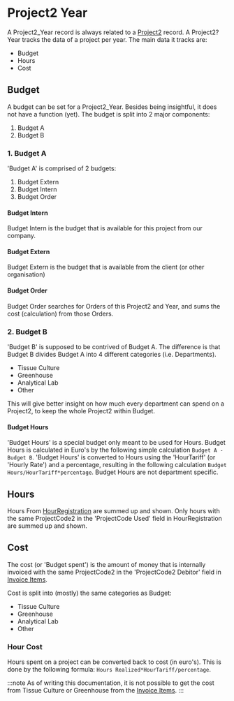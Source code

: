 # Project2 Year
A Project2_Year record is always related to a [Project2](Project2.md) record. A Project2?Year tracks the data of a project per year. The main data it tracks are:
- Budget
- Hours
- Cost

## Budget
A budget can be set for a Project2_Year. Besides being insightful, it does not have a function (yet). The budget is split into 2 major components:
1. Budget A
2. Budget B

### 1. Budget A
'Budget A' is comprised of 2 budgets:
1. Budget Extern
2. Budget Intern
3. Budget Order
#### Budget Intern
Budget Intern is the budget that is available for this project from our company.
#### Budget Extern
Budget Extern is the budget that is available from the client (or other organisation)
#### Budget Order
Budget Order searches for Orders of this Project2 and Year, and sums the cost (calculation) from those Orders.

### 2. Budget B
'Budget B' is supposed to be contrived of Budget A. The difference is that Budget B divides Budget A into 4 different categories (i.e. Departments).
- Tissue Culture
- Greenhouse
- Analytical Lab
- Other

This will give better insight on how much every department can spend on a Project2, to keep the whole Project2 within Budget.

#### Budget Hours
'Budget Hours' is a special budget only meant to be used for Hours. Budget Hours is calculated in Euro's by the following simple calculation `Budget A - Budget B`. 'Budget Hours' is converted to Hours using the 'HourTariff' (or 'Hourly Rate') and a percentage, resulting in the following calculation `Budget Hours/HourTariff*percentage`. Budget Hours are not department specific.

## Hours
Hours From [HourRegistration](HourRegistration.md) are summed up and shown. Only hours with the same ProjectCode2 in the 'ProjectCode Used' field in HourRegistration are summed up and shown.

## Cost
The cost (or 'Budget spent') is the amount of money that is internally invoiced with the same ProjectCode2 in the 'ProjectCode2 Debitor' field in [Invoice Items](../Financial/Invoice_Items.md). 

Cost is split into (mostly) the same categories as Budget:
- Tissue Culture
- Greenhouse
- Analytical Lab
- Other

### Hour Cost
Hours spent on a project can be converted back to cost (in euro's). This is done by the following formula: `Hours Realized*HourTariff/percentage`.

:::note
As of writing this documentation, it is not possible to get the cost from Tissue Culture or Greenhouse from the [Invoice Items](../Financial/Invoice_Items.md).
:::